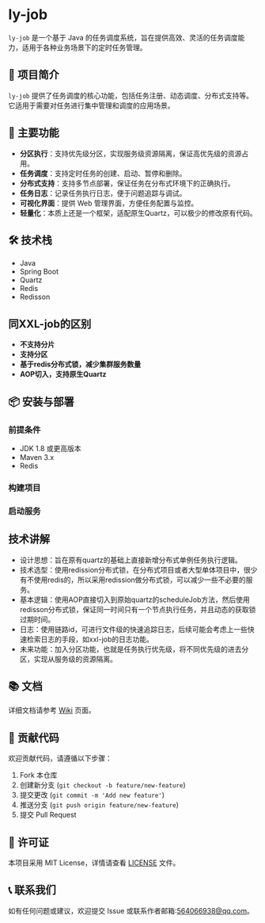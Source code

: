 # ly-job

`ly-job` 是一个基于 Java 的任务调度系统，旨在提供高效、灵活的任务调度能力，适用于各种业务场景下的定时任务管理。

## 📌 项目简介

`ly-job` 提供了任务调度的核心功能，包括任务注册、动态调度、分布式支持等。它适用于需要对任务进行集中管理和调度的应用场景。

## 🧩 主要功能
- **分区执行**：支持优先级分区，实现服务级资源隔离，保证高优先级的资源占用。
- **任务调度**：支持定时任务的创建、启动、暂停和删除。
- **分布式支持**：支持多节点部署，保证任务在分布式环境下的正确执行。
- **任务日志**：记录任务执行日志，便于问题追踪与调试。
- **可视化界面**：提供 Web 管理界面，方便任务配置与监控。
- **轻量化**：本质上还是一个框架，适配原生Quartz，可以极少的修改原有代码。
## 🛠 技术栈

- Java
- Spring Boot
- Quartz 
- Redis
- Redisson

## 同XXL-job的区别
- **不支持分片**
- **支持分区**
- **基于redis分布式锁，减少集群服务数量**
- **AOP切入，支持原生Quartz**
  
## 📦 安装与部署

### 前提条件

- JDK 1.8 或更高版本
- Maven 3.x
- Redis

### 构建项目
### 启动服务
## 技术讲解
- 设计思想：旨在原有quartz的基础上直接新增分布式单例任务执行逻辑。
- 技术选型：使用redission分布式锁，在分布式项目或者大型单体项目中，很少有不使用redis的，所以采用redission做分布式锁，可以减少一些不必要的服务。
- 基本逻辑：使用AOP直接切入到原始quartz的scheduleJob方法，然后使用redisson分布式锁，保证同一时间只有一个节点执行任务，并且动态的获取锁过期时间。
- 日志：使用链路id，可进行文件级的快速追踪日志，后续可能会考虑上一些快速检索日志的手段，如xxl-job的日志功能。
- 未来功能：加入分区功能，也就是任务执行优先级，将不同优先级的进去分区，实现从服务级的资源隔离。
## 📚 文档

详细文档请参考 [Wiki](https://github.com/MrJavaLiY/ly-job/wiki) 页面。

## 🤝 贡献代码

欢迎贡献代码，请遵循以下步骤：
1. Fork 本仓库
2. 创建新分支 (`git checkout -b feature/new-feature`)
3. 提交更改 (`git commit -m 'Add new feature'`)
4. 推送分支 (`git push origin feature/new-feature`)
5. 提交 Pull Request

## 📰 许可证

本项目采用 MIT License，详情请查看 [LICENSE](LICENSE) 文件。

## 📞 联系我们

如有任何问题或建议，欢迎提交 Issue 或联系作者邮箱:564066938@qq.com。


